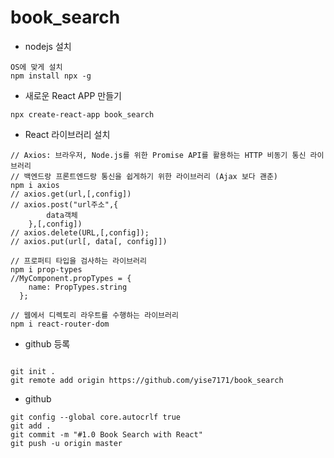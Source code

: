 # book_search

- nodejs 설치

```
OS에 맞게 설치
npm install npx -g
```

- 새로운 React APP 만들기

```
npx create-react-app book_search
```

- React 라이브러리 설치

```
// Axios: 브라우저, Node.js를 위한 Promise API를 활용하는 HTTP 비동기 통신 라이브러리
// 백엔드랑 프론트엔드랑 통신을 쉽게하기 위한 라이브러리 (Ajax 보다 괜춘)
npm i axios
// axios.get(url,[,config])
// axios.post("url주소",{
    	data객체
    },[,config])
// axios.delete(URL,[,config]);
// axios.put(url[, data[, config]])
```

```
// 프로퍼티 타입을 검사하는 라이브러리
npm i prop-types
//MyComponent.propTypes = {
    name: PropTypes.string
  };
```

```
// 웹에서 디렉토리 라우트를 수행하는 라이브러리
npm i react-router-dom
```

- github 등록

```

git init .
git remote add origin https://github.com/yise7171/book_search

```

- github

```
git config --global core.autocrlf true
git add .
git commit -m "#1.0 Book Search with React"
git push -u origin master

```

```

```
